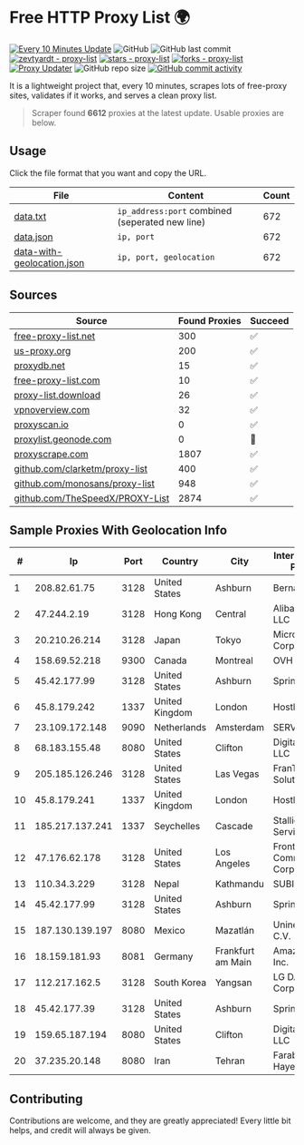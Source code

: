 
# Free HTTP Proxy List 🌍

[![Every 10 Minutes Update](https://github.com/mertguvencli/http-proxy-list/actions/workflows/main.yml/badge.svg?branch=main)](https://github.com/mertguvencli/http-proxy-list/actions/workflows/main.yml)
![GitHub](https://img.shields.io/github/license/mertguvencli/http-proxy-list)
![GitHub last commit](https://img.shields.io/github/last-commit/mertguvencli/http-proxy-list)
[![zevtyardt - proxy-list](https://img.shields.io/static/v1?label=zevtyardt&message=proxy-list&color=blue&logo=github)](https://github.com/zevtyardt/proxy-list "Go to GitHub repo")
[![stars - proxy-list](https://img.shields.io/github/stars/zevtyardt/proxy-list?style=social)](https://github.com/zevtyardt/proxy-list)
[![forks - proxy-list](https://img.shields.io/github/forks/zevtyardt/proxy-list?style=social)](https://github.com/zevtyardt/proxy-list)
[![Proxy Updater](https://github.com/zevtyardt/proxy-list/workflows/Proxy%20Updater/badge.svg)](https://github.com/zevtyardt/proxy-list/actions?query=workflow:"Proxy+Updater")
![GitHub repo size](https://img.shields.io/github/repo-size/zevtyardt/proxy-list)
[![GitHub commit activity](https://img.shields.io/github/commit-activity/m/zevtyardt/proxy-list?logo=commits)](https://github.com/zevtyardt/proxy-list/commits/main)

It is a lightweight project that, every 10 minutes, scrapes lots of free-proxy sites, validates if it works, and serves a clean proxy list.

> Scraper found **6612** proxies at the latest update. Usable proxies are below.

## Usage

Click the file format that you want and copy the URL.

|File|Content|Count|
|----|-------|-----|
|[data.txt](https://raw.githubusercontent.com/mertguvencli/http-proxy-list/main/proxy-list/data.txt)|`ip_address:port` combined (seperated new line)|672|
|[data.json](https://raw.githubusercontent.com/mertguvencli/http-proxy-list/main/proxy-list/data.json)|`ip, port`|672|
|[data-with-geolocation.json](https://raw.githubusercontent.com/mertguvencli/http-proxy-list/main/proxy-list/data-with-geolocation.json)|`ip, port, geolocation`|672|

## Sources

|Source|Found Proxies|Succeed|
|------|-------------|-------|
|[free-proxy-list.net](https://free-proxy-list.net)|300|✅|
|[us-proxy.org](https://www.us-proxy.org)|200|✅|
|[proxydb.net](http://proxydb.net)|15|✅|
|[free-proxy-list.com](https://free-proxy-list.com/?page=&port=&type%5B%5D=http&type%5B%5D=https&up_time=0&search=Search)|10|✅|
|[proxy-list.download](https://www.proxy-list.download/HTTP)|26|✅|
|[vpnoverview.com](https://vpnoverview.com/privacy/anonymous-browsing/free-proxy-servers)|32|✅|
|[proxyscan.io](https://www.proxyscan.io)|0|✅|
|[proxylist.geonode.com](https://proxylist.geonode.com/api/proxy-list?limit=300&page=1&sort_by=lastChecked&sort_type=desc&protocols=http,https)|0|🚫|
|[proxyscrape.com](https://api.proxyscrape.com/v2/?request=displayproxies&protocol=http&timeout=10000&country=all&ssl=all&anonymity=all)|1807|✅|
|[github.com/clarketm/proxy-list](https://raw.githubusercontent.com/clarketm/proxy-list/master/proxy-list-raw.txt)|400|✅|
|[github.com/monosans/proxy-list](https://raw.githubusercontent.com/monosans/proxy-list/main/proxies/http.txt)|948|✅|
|[github.com/TheSpeedX/PROXY-List](https://raw.githubusercontent.com/TheSpeedX/PROXY-List/master/http.txt)|2874|✅|


## Sample Proxies With Geolocation Info

|#|Ip|Port|Country|City|Internet Service Provider|
|-|--|----|-------|----|-------------------------|
|1|208.82.61.75|3128|United States|Ashburn|Bernardi Sounds|
|2|47.244.2.19|3128|Hong Kong|Central|Alibaba.com LLC|
|3|20.210.26.214|3128|Japan|Tokyo|Microsoft Corporation|
|4|158.69.52.218|9300|Canada|Montreal|OVH SAS|
|5|45.42.177.99|3128|United States|Ashburn|Sprint|
|6|45.8.179.242|1337|United Kingdom|London|Hostland LLC|
|7|23.109.172.148|9090|Netherlands|Amsterdam|SERVERS-COM|
|8|68.183.155.48|8080|United States|Clifton|DigitalOcean, LLC|
|9|205.185.126.246|3128|United States|Las Vegas|FranTech Solutions|
|10|45.8.179.241|1337|United Kingdom|London|Hostland LLC|
|11|185.217.137.241|1337|Seychelles|Cascade|Stallion Network Services Limited|
|12|47.176.62.178|3128|United States|Los Angeles|Frontier Communications Corporation|
|13|110.34.3.229|3128|Nepal|Kathmandu|SUBISU C7|
|14|45.42.177.99|3128|United States|Ashburn|Sprint|
|15|187.130.139.197|8080|Mexico|Mazatlán|Uninet S.A. de C.V.|
|16|18.159.181.93|8081|Germany|Frankfurt am Main|Amazon.com, Inc.|
|17|112.217.162.5|3128|South Korea|Yangsan|LG DACOM Corporation|
|18|45.42.177.39|3128|United States|Ashburn|Sprint|
|19|159.65.187.194|8080|United States|Clifton|DigitalOcean, LLC|
|20|37.235.20.148|8080|Iran|Tehran|Farabord Dadeh Haye Iranian Co.|



## Contributing

Contributions are welcome, and they are greatly appreciated! Every
little bit helps, and credit will always be given.

